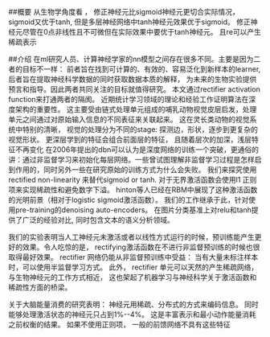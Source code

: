 ##概要
从生物学角度看 ， 修正神经元比sigmoid神经元更切合实际情况， sigmoid又优于tanh, 但是多层神经网络中tanh神经元效果优于sigmoid。 修正神经元尽管在0点非线性且不可微但在实际效果中要优于tanh神经元。 且re可以产生稀疏表示

##介绍
在ml研究人员、计算神经学家的nn模型之间存在很多不同。主要是因为二者的目标不一样： 前者旨在找到可计算的、有效的、容易泛化到新样本的learner, 后者旨在提取神经科学数据的同时获取数据本质的解释， 为未来的生物实验提供预言和指导。因此两者共同关注的目标就值得研究。 本文通过rectifier activation function来打通两者的隔阂。 近期统计学习领域的理论和经验工作证明算法在深度架构的重要性。 这主要受由链式处理单元组成的哺乳动物视觉皮层启发，处理单元之间通过对原始输入信息的不同表征来关联起来。 这在灵长类动物的视觉系统中特别的清晰， 视觉的处理分为不同的stage: 探测边，形状，逐步到更复杂的视觉形状。 更深层学到的特征会组合前面层的特征， 且随着层次的加深，浅层特征不再变化
在2006年提出的dbn可以认为是深度网络的训练一个突破，更通俗的讲：通过非监督学习来初始化每层网络。一些曾试图理解非监督学习过程是怎样启到作用的，同时另外一些在研究原始的训练方式为什么会失败。
我们来探究使用rectified non-linearity 来替代sigmoid or tanh. 对于无界激活函数会使用l1 正则项来实现稀疏性和避免数字下溢。 hinton等人已经在RBM中展现了这种激活函数的光明前景（相对于logistic sigmoid激活函数）。 我们的工作继承于此，针对使用pre-training的denoising auto-encoders。 在图片分类基准上对relu和tanh提供了广泛的经验对比, 同时包含文本的语义分析领域。

我们的实验表明当人工神经元未激活或者以线性方式运行的时候，预训练能产生更好的效果。令人吃惊的是， rectifying激活函数在不进行非监督预训练的时候也很取得最好效果。 rectifier 网络仍能从非监督预训练中受益： 当有大量未标注样本时，可以使用半监督学习方式。 此外， rectifier 单元可以天然的产生稀疏网络，与生物神经元的工作方式相近， 这也架起了机器学习与神经科学关于激活函数和稀疏性方面的桥梁。

关于大脑能量消费的研究表明： 神经元用稀疏、分布式的方式来编码信息。 同时能够处理激活状态的神经元只占到1%--4%。 这是丰富表示和最小动作能量消耗之前权衡的结果。 如果不使用正则项， 一般的前馈网络不具有这些特征
